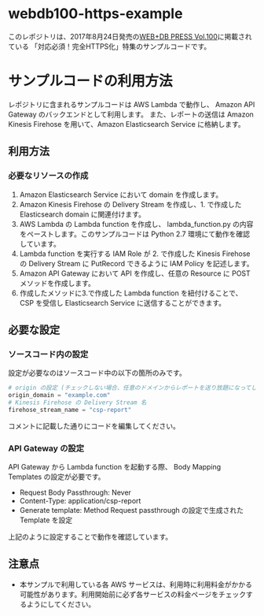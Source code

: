 # webdb100-https-example
このレポジトリは、2017年8月24日発売の[WEB+DB PRESS Vol.100](http://gihyo.jp/magazine/wdpress/archive/2017/vol100)に掲載されている 「対応必須！完全HTTPS化」特集のサンプルコードです。

# サンプルコードの利用方法
レポジトリに含まれるサンプルコードは AWS Lambda で動作し、 Amazon API Gateway のバックエンドとして利用します。
また、レポートの送信は Amazon Kinesis Firehose を用いて、Amazon Elasticsearch Service に格納します。

## 利用方法
### 必要なリソースの作成
1. Amazon Elasticsearch Service において domain を作成します。
2. Amazon Kinesis Firehose の Delivery Stream を作成し、1. で作成した Elasticsearch domain に関連付けます。
3. AWS Lambda の Lambda function を作成し、 lambda_function.py の内容をペーストします。このサンプルコードは Python 2.7 環境にて動作を確認しています。
4. Lambda function を実行する IAM Role が 2. で作成した Kinesis Firehose の Delivery Stream に PutRecord できるように IAM Policy を記述します。
5. Amazon API Gateway において API を作成し、任意の Resource に POST メソッドを作成します。
6. 作成したメソッドに3.で作成した Lambda function を紐付けることで、 CSP を受信し Elasticsearch Service に送信することができます。

## 必要な設定
### ソースコード内の設定
設定が必要なのはソースコード中の以下の箇所のみです。

```python
# origin の設定 (チェックしない場合、任意のドメインからレポートを送り放題になってしまう)
origin_domain = "example.com"
# Kinesis Firehose の Delivery Stream 名
firehose_stream_name = "csp-report"
```

コメントに記載した通りにコードを編集してください。

### API Gateway の設定
API Gateway から Lambda function を起動する際、 Body Mapping Templates の設定が必要です。
- Request Body Passthrough: Never
- Content-Type: application/csp-report
- Generate template: Method Request passthrough の設定で生成された Template を設定

上記のように設定することで動作を確認しています。

## 注意点
- 本サンプルで利用している各 AWS サービスは、利用時に利用料金がかかる可能性があります。利用開始前に必ず各サービスの料金ページをチェックするようにしてください。
